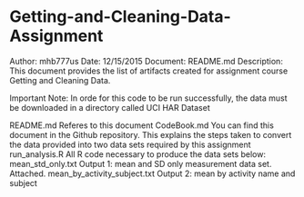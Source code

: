 # Getting-and-Cleaning-Data-Assignment
Author: mhb777us
Date: 12/15/2015
Document: README.md
Description: This document provides the list of artifacts created for 
assignment course Getting and Cleaning Data.

Important Note: In orde for this code to be run successfully, the data must be downloaded in a directory called UCI HAR Dataset

README.md         				Referes to this document
CodeBook.md 					You can find this document in the Github repository. 
								This explains the steps taken to convert the data 
								provided into two data sets required by this assignment
run_analysis.R	  				All R code necessary to produce the data sets below:
mean_std_only.txt  				Output 1: mean and SD only measurement data set. Attached.
mean_by_activity_subject.txt 	Output 2: mean by activity name and subject
